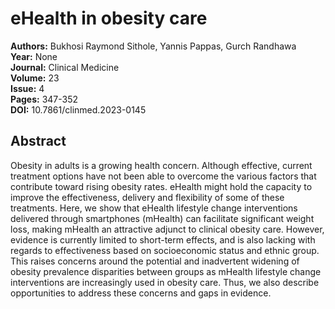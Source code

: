# eHealth in obesity care

**Authors:** Bukhosi Raymond Sithole, Yannis Pappas, Gurch Randhawa  
**Year:** None  
**Journal:** Clinical Medicine  
**Volume:** 23  
**Issue:** 4  
**Pages:** 347-352  
**DOI:** 10.7861/clinmed.2023-0145  

## Abstract
Obesity in adults is a growing health concern. Although effective, current treatment options have not been able to overcome the various factors that contribute toward rising obesity rates. eHealth might hold the capacity to improve the effectiveness, delivery and flexibility of some of these treatments. Here, we show that eHealth lifestyle change interventions delivered through smartphones (mHealth) can facilitate significant weight loss, making mHealth an attractive adjunct to clinical obesity care. However, evidence is currently limited to short-term effects, and is also lacking with regards to effectiveness based on socioeconomic status and ethnic group. This raises concerns around the potential and inadvertent widening of obesity prevalence disparities between groups as mHealth lifestyle change interventions are increasingly used in obesity care. Thus, we also describe opportunities to address these concerns and gaps in evidence.

